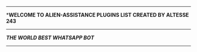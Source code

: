 -----------

***WELCOME TO ALIEN-ASSISTANCE PLUGINS LIST CREATED BY ALTESSE 243**

-----------

***THE WORLD BEST WHATSAPP BOT***

----------
